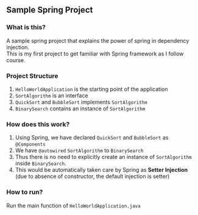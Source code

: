 ## Sample Spring Project

### What is this?
A sample spring project that explains the power of spring in dependency injection.  
This is my first project to get familiar with Spring framework as I follow course.

### Project Structure
1. ```HelloWorldApplication``` is the starting point of the application  
2. ```SortAlgorithm``` is an interface  
3. ```QuickSort``` and ```BubbleSort``` implements ```SortAlgorithm```  
4. `BinarySearch` contains an instance of ```SortAlgorithm```  

### How does this work?
1. Using Spring, we have declared ```QuickSort``` and `BubbleSort` as `@Components`  
2. We have `@autowired` `SortAlgorithm` to `BinarySearch`  
3. Thus there is no need to explicitly create an instance of `SortAlgorithm` inside `BinarySearch`.  
4. This would be automatically taken care by Spring as **Setter Injection** (due to absence of constructor, the default injection is setter)

### How to run?
Run the main function of `HelloWorldApplication.java`
